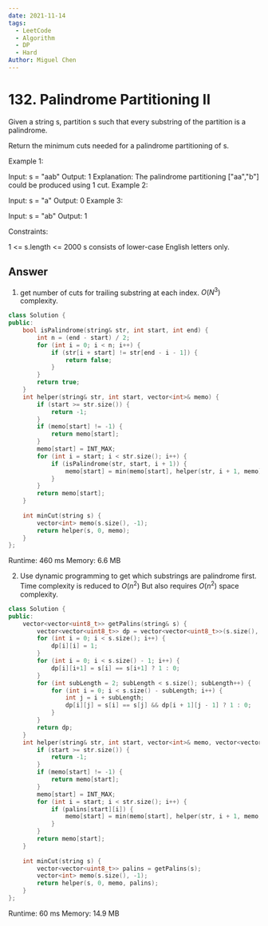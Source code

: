 ```yaml
---
date: 2021-11-14
tags: 
  - LeetCode
  - Algorithm
  - DP
  - Hard
Author: Miguel Chen
---
```


# 132. Palindrome Partitioning II

Given a string s, partition s such that every substring of the partition is a palindrome.

Return the minimum cuts needed for a palindrome partitioning of s.

 

Example 1:

Input: s = "aab"
Output: 1
Explanation: The palindrome partitioning ["aa","b"] could be produced using 1 cut.
Example 2:

Input: s = "a"
Output: 0
Example 3:

Input: s = "ab"
Output: 1
 

Constraints:

1 <= s.length <= 2000
s consists of lower-case English letters only.

## Answer
1. get number of cuts for trailing substring at each index. $O(N^3)$ complexity.
```cpp
class Solution {
public:
    bool isPalindrome(string& str, int start, int end) {
        int n = (end - start) / 2;
        for (int i = 0; i < n; i++) {
            if (str[i + start] != str[end - i - 1]) {
                return false;
            }
        }
        return true;
    }
    int helper(string& str, int start, vector<int>& memo) {
        if (start >= str.size()) {
            return -1;
        }
        if (memo[start] != -1) {
            return memo[start];
        }
        memo[start] = INT_MAX;
        for (int i = start; i < str.size(); i++) {
            if (isPalindrome(str, start, i + 1)) {
                memo[start] = min(memo[start], helper(str, i + 1, memo) + 1);
            }
        }
        return memo[start];
    }
    
    int minCut(string s) {
        vector<int> memo(s.size(), -1);
        return helper(s, 0, memo);
    }
};
```
Runtime: 460 ms
Memory: 6.6 MB	

2. Use dynamic programming to get which substrings are palindrome first. Time complexity is reduced to $O(n^2)$ But also requires $O(n^2)$ space complexity.
```cpp
class Solution {
public:
    vector<vector<uint8_t>> getPalins(string& s) {
        vector<vector<uint8_t>> dp = vector<vector<uint8_t>>(s.size(), vector<uint8_t>(s.size(), 0));
        for (int i = 0; i < s.size(); i++) {
            dp[i][i] = 1;
        }
        for (int i = 0; i < s.size() - 1; i++) {
            dp[i][i+1] = s[i] == s[i+1] ? 1 : 0;
        }
        for (int subLength = 2; subLength < s.size(); subLength++) {
            for (int i = 0; i < s.size() - subLength; i++) {
                int j = i + subLength;
                dp[i][j] = s[i] == s[j] && dp[i + 1][j - 1] ? 1 : 0;
            }
        }
        return dp;
    }
    int helper(string& str, int start, vector<int>& memo, vector<vector<uint8_t>>& palins) {
        if (start >= str.size()) {
            return -1;
        }
        if (memo[start] != -1) {
            return memo[start];
        }
        memo[start] = INT_MAX;
        for (int i = start; i < str.size(); i++) {
            if (palins[start][i]) {
                memo[start] = min(memo[start], helper(str, i + 1, memo, palins) + 1);
            }
        }
        return memo[start];
    }
    
    int minCut(string s) {
        vector<vector<uint8_t>> palins = getPalins(s);
        vector<int> memo(s.size(), -1);
        return helper(s, 0, memo, palins);
    }
};
```
Runtime: 60 ms
Memory: 14.9 MB